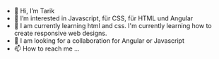 - 👋 Hi, I’m Tarik
- 👀 I’m interested in Javascript, für CSS, für HTML und Angular
- 🌱 I am currently learning html and css. I'm currently learning how to create responsive web designs.
- 💞️ I am looking for a collaboration for Angular or Javascript
- 📫 How to reach me ...

<!---
Panda9138/Panda9138 is a ✨ special ✨ repository because its `README.md` (this file) appears on your GitHub profile.
You can click the Preview link to take a look at your changes.
--->
